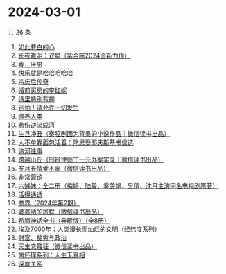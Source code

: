 # 2024-03-01

共 26 条

<!-- BEGIN WEREAD -->
<!-- 最后更新时间 2024-03-01 17:07:10 +0800 -->
1. [如此苍白的心](https://weread.qq.com/web/bookDetail/8a9323f0813ab79bcg0116ff)
1. [长夜难明：双星（紫金陈2024全新力作）](https://weread.qq.com/web/bookDetail/b5632fe0813ab88a5g014348)
1. [我，厌男](https://weread.qq.com/web/bookDetail/7f6326d0813ab88afg0193bb)
1. [快乐就是哈哈哈哈哈](https://weread.qq.com/web/bookDetail/0c632db0813ab708ag0170b2)
1. [宗庆后传奇](https://weread.qq.com/web/bookDetail/60f326c071bf486560f0928)
1. [婚前买房的李红妮](https://weread.qq.com/web/bookDetail/a56323f0813ab8752g01251c)
1. [诗里特别有禅](https://weread.qq.com/web/bookDetail/ef432df0534c9bef4915ebb)
1. [别怕！请允许一切发生](https://weread.qq.com/web/bookDetail/0ad320b0813ab8648g010adc)
1. [赡养人类](https://weread.qq.com/web/bookDetail/a783203071eb6320a789765)
1. [悲伤逆流成河](https://weread.qq.com/web/bookDetail/37f32490813ab6c60g01801e)
1. [生旦净丑（秦腔剧团为背景的小说作品｜微信读书出品）](https://weread.qq.com/web/bookDetail/f29326c0813ab88a0g016be6)
1. [人不单靠面包活着：陀思妥耶夫斯基书信选](https://weread.qq.com/web/bookDetail/c783298071e55ad0c78cb3e)
1. [讷河往事](https://weread.qq.com/web/bookDetail/45132e80813ab6a95g016c37)
1. [跨越山丘（刑辩律师丁一元办案实录｜微信读书出品）](https://weread.qq.com/web/bookDetail/64b32790813ab889eg0113e0)
1. [岁月长情爱不离（微信读书出品）](https://weread.qq.com/web/bookDetail/b8632b20813ab888eg016d04)
1. [非常营销](https://weread.qq.com/web/bookDetail/dac321c052c3abdaca1c6fa)
1. [六姊妹：全二册（梅婷、陆毅、奚美娟、吴倩、沈月主演同名电视剧原著）](https://weread.qq.com/web/bookDetail/51432e4071a73c495147467)
1. [活得通透](https://weread.qq.com/web/bookDetail/0b732cd072a6749e0b7921f)
1. [商界（2024年第2期）](https://weread.qq.com/web/bookDetail/82832a70813ab8974g0137cc)
1. [婆婆纳的旅程（微信读书出品）](https://weread.qq.com/web/bookDetail/1a632730813ab8892g016da4)
1. [希腊神话全书（典藏版）（全8册）](https://weread.qq.com/web/bookDetail/2e232b60813ab77d9g01599d)
1. [埃及7000年：人类漫长而灿烂的文明（经纬度系列）](https://weread.qq.com/web/bookDetail/90832430813ab8755g013157)
1. [财富、贫穷与政治](https://weread.qq.com/web/bookDetail/d6932ca0729845c1d691880)
1. [天生恋鞋狂（微信读书出品）](https://weread.qq.com/web/bookDetail/d6132a50813ab87f3g015662)
1. [南怀瑾系列：人生无真相](https://weread.qq.com/web/bookDetail/06e32560813ab7295g0190c2)
1. [深度关系](https://weread.qq.com/web/bookDetail/bb432f60813ab8444g014d61)
<!-- END WEREAD -->